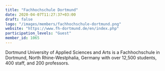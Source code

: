 ```yaml
---
title: "Fachhochschule Dortmund"
date: 2020-04-07T11:27:37+03:00
draft: false
logo: "/images/members/fachhochschule-dortmund.png"
website: "https://www.fh-dortmund.de/en/index.php"
participation_levels: "Guest"
member_id: 1065
---
```


Dortmund University of Applied Sciences and Arts is a Fachhochschule in Dortmund, North Rhine-Westphalia, Germany with over 12,500 students, 400 staff, and 200 professors.
